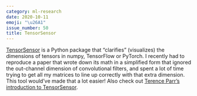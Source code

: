 ```yaml
---
category: ml-research
date: 2020-10-11
emoji: "\u26A1"
issue_number: 50
title: TensorSensor
---
```


️[TensorSensor](https://github.com/parrt/tensor-sensor?utm_campaign=Dynamically%20Typed&utm_medium=email&utm_source=Revue%20newsletter) is a Python package that “clarifies” (visualizes) the dimensions of tensors in numpy, TensorFlow or PyTorch.
I recently had to reproduce a paper that wrote down its math in a simplified form that ignored the out-channel dimension of convolutional filters, and spent a lot of time trying to get all my matrices to line up correctly with that extra dimension.
This tool would’ve made that a lot easier!
Also check out [Terence Parr’s introduction to TensorSensor](https://explained.ai/tensor-sensor/index.html?utm_campaign=Dynamically%20Typed&utm_medium=email&utm_source=Revue%20newsletter).